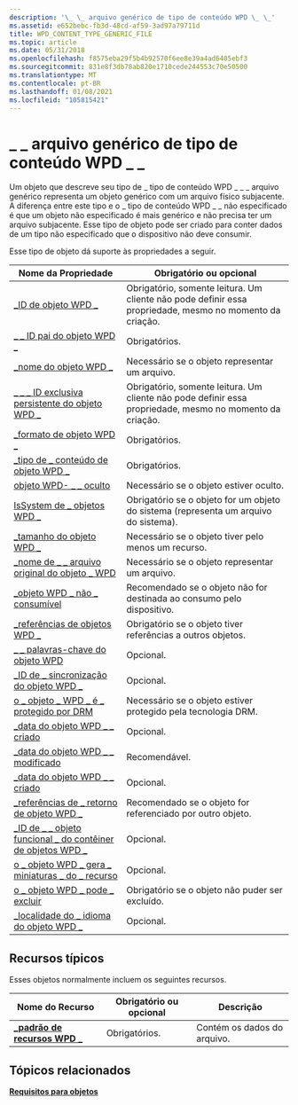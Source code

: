 ```yaml
---
description: '\_ \_ arquivo genérico de tipo de conteúdo WPD \_ \_'
ms.assetid: e652bebc-fb3d-48cd-af59-3ad97a79711d
title: WPD_CONTENT_TYPE_GENERIC_FILE
ms.topic: article
ms.date: 05/31/2018
ms.openlocfilehash: f8575eba29f5b4b92570f6ee8e39a4ad6405ebf3
ms.sourcegitcommit: 831e8f3db78ab820e1710cede244553c70e50500
ms.translationtype: MT
ms.contentlocale: pt-BR
ms.lasthandoff: 01/08/2021
ms.locfileid: "105815421"
---
```

# <a name="wpd_content_type_generic_file"></a>\_ \_ arquivo genérico de tipo de conteúdo WPD \_ \_

Um objeto que descreve seu tipo de \_ tipo de conteúdo WPD \_ \_ \_ arquivo genérico representa um objeto genérico com um arquivo físico subjacente. A diferença entre este tipo e o \_ tipo de conteúdo WPD \_ \_ não especificado é que um objeto não especificado é mais genérico e não precisa ter um arquivo subjacente. Esse tipo de objeto pode ser criado para conter dados de um tipo não especificado que o dispositivo não deve consumir.

Esse tipo de objeto dá suporte às propriedades a seguir.



| Nome da Propriedade                                                                                                         | Obrigatório ou opcional                                                           |
|-----------------------------------------------------------------------------------------------------------------------|--------------------------------------------------------------------------------|
| [\_ID de objeto WPD \_](object-properties.md)                                                                | Obrigatório, somente leitura. Um cliente não pode definir essa propriedade, mesmo no momento da criação. |
| [\_ \_ ID pai do objeto WPD \_](object-properties.md)                                                 | Obrigatórios.                                                                      |
| [\_nome do objeto WPD \_](object-properties.md)                                                            | Necessário se o objeto representar um arquivo.                                      |
| [\_ \_ \_ ID exclusiva persistente do objeto WPD \_](object-properties.md)                          | Obrigatório, somente leitura. Um cliente não pode definir essa propriedade, mesmo no momento da criação. |
| [\_formato de objeto WPD \_](object-properties.md)                                                        | Obrigatórios.                                                                      |
| [\_tipo de \_ conteúdo de objeto WPD \_](object-properties.md)                                           | Obrigatórios.                                                                      |
| [objeto WPD- \_ \_ oculto](object-properties.md)                                                    | Necessário se o objeto estiver oculto.                                              |
| [IsSystem de \_ objetos WPD \_](object-properties.md)                                                    | Obrigatório se o objeto for um objeto do sistema (representa um arquivo do sistema).          |
| [\_tamanho do objeto WPD \_](object-properties.md)                                                            | Necessário se o objeto tiver pelo menos um recurso.                              |
| [\_nome de \_ \_ arquivo original do objeto \_ WPD](object-properties.md)                              | Necessário se o objeto representar um arquivo.                                      |
| [\_objeto WPD \_ não \_ consumível](object-properties.md)                                       | Recomendado se o objeto não for destinada ao consumo pelo dispositivo.          |
| [\_referências de objetos WPD \_](object-properties.md)                                                | Obrigatório se o objeto tiver referências a outros objetos.                        |
| [\_ \_ palavras-chave do objeto WPD](object-properties.md)                                                    | Opcional.                                                                      |
| [\_ID de \_ sincronização do objeto WPD \_](object-properties.md)                                                     | Opcional.                                                                      |
| [o \_ objeto \_ WPD \_ é \_ protegido por DRM](object-properties.md)                                  | Necessário se o objeto estiver protegido pela tecnologia DRM.                         |
| [\_data do objeto WPD \_ \_ criado](object-properties.md)                                           | Opcional.                                                                      |
| [\_data do objeto WPD \_ \_ modificado](object-properties.md)                                         | Recomendável.                                                                   |
| [\_data do objeto WPD \_ \_ criado](object-properties.md)                                         | Opcional.                                                                      |
| [\_referências de \_ retorno de objeto WPD \_](object-properties.md)                                                                | Recomendado se o objeto for referenciado por outro objeto.                     |
| [\_ID de \_ \_ objeto funcional \_ do contêiner de objetos WPD \_](object-properties.md)     | Opcional.                                                                      |
| [o \_ objeto WPD \_ gera \_ miniaturas \_ do \_ recurso](object-properties.md) | Opcional.                                                                      |
| [o \_ objeto WPD \_ pode \_ excluir](object-properties.md)                                                                     | Obrigatório se o objeto não puder ser excluído.                                      |
| [\_localidade do \_ idioma do objeto WPD \_](object-properties.md)                                                                | Opcional.                                                                      |



 

## <a name="typical-resources"></a>Recursos típicos

Esses objetos normalmente incluem os seguintes recursos.



| Nome do Recurso                                          | Obrigatório ou opcional | Descrição             |
|--------------------------------------------------------|----------------------|-------------------------|
| [**\_padrão de recursos WPD \_**](wpd-resource-default.md) | Obrigatórios.            | Contém os dados do arquivo. |



 

## <a name="related-topics"></a>Tópicos relacionados

<dl> <dt>

[**Requisitos para objetos**](requirements-for-objects.md)
</dt> </dl>

 

 



